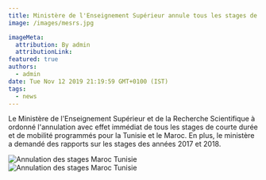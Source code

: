 ```yaml
---
title: Ministère de l'Enseignement Supérieur annule tous les stages de courte durée vers le Maroc et la Tunisie.
image: /images/mesrs.jpg

imageMeta:
  attribution: By admin
  attributionLink:
featured: true
authors:
  - admin
date: Tue Nov 12 2019 21:19:59 GMT+0100 (IST)
tags:
  - news
---
```

Le Ministère de l'Enseignement Supérieur et de la Recherche Scientifique à ordonné l'annulation avec effet immédiat de tous les stages de courte durée et de mobilité programmés pour la Tunisie et le Maroc. En plus, le ministère a demandé des rapports sur les stages des années 2017 et 2018.

![Annulation des stages Maroc Tunisie](/images/annulation-des-stages-maroc-tunisie.jpg)
![Annulation des stages Maroc Tunisie](/images/annulation-des-stages-maroc-tunisie-2.jpg)
